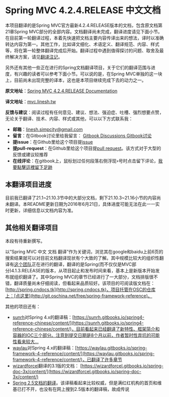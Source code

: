 # Spring MVC 4.2.4.RELEASE 中文文档

本项目翻译的是Spring MVC官方最新4.2.4.RELEASE版本的文档，包含原文档第21章Spring MVC部分的全部内容。文档翻译尚未完成，翻译进度请见下面小节。在目前第一轮翻译过程，本着先快速把文档主要内容传译出来的想法，译时以准确转达内容为第一。其他工作，比如译文细化、术语定义、翻译规范、内容、样式等，将在第一轮整体翻译完成后开始。翻译过程中遇到值得探讨的问题、取舍及最终解决方案，请见[翻译注记](NOTES.md)。

另外还有其他一些正在进行的Spring文档翻译项目，关于它们的翻译范围与进度，有兴趣的读者可以参考下面小节。可以说的是，在Spring MVC单独的这一块上，目前尚未出现完整的译本，这也是本项目继续完成下去的动力之一。

**原文地址**：[Spring MVC 4.2.4.RELEASE Documentation](http://docs.spring.io/spring-framework/docs/4.2.4.RELEASE/spring-framework-reference/html/mvc.html)

**译文地址**：[mvc.linesh.tw](http://mvc.linesh.tw)

**反馈与建议**：阅读过程有任何意见、建议、想法、强迫症、吐槽、强烈想要点赞，无论关于翻译、技术、内容、样式或其他，可以以下方式联系我：
* **邮箱**：linesh.simpcity@gmail.com
* **留言**：在Gitbook讨论里给我留言： [Gitbook Discussions Gitbook讨论](https://www.gitbook.com/book/linesh/spring-mvc-documentation-linesh-translation/discussions)
* **提issue**：在Github里给这个项目提[issue](https://github.com/linesh-simplicity/gitbook-translation-spring-mvc-documentation/issues)
* **提pull-request**：在Github里给这个项目提[pull request](https://github.com/linesh-simplicity/gitbook-translation-spring-mvc-documentation/pulls)。该方式对于大型的反馈或建议较推荐
* **在线评论**：在gitbook上，鼠标划过任何段落右侧浮现`+`号时点击留下评论，[我要點擊這裡留下足跡](http://mvc.linesh.tw)

## 本翻译项目进度

目前我已翻译了21.1~21.10.3节中的大部分文档，剩下21.10.3~21.16小节的内容尚未翻译。本README更新日期为2016年6月21日，具体进度可能无法在此一一实时更新，详细信息以文档内容为准。

## 其他相关翻译项目

本段有待重新撰写。

以“Spring MVC 中文 文档 翻译”作为关键词，浏览其在google和baidu上前6页的搜索结果就可以对目前文档翻译现状有个大致的了解。其中规模比较大的组织性翻译有[这个团队](http://blog.csdn.net/isea533/article/details/50450289)正在进行的翻译，翻译的是Spring(而不仅仅是MVC部分)4.1.3.RELEASE的版本，从项目起止和发布时间来看，基本上是新版本开始发布就组织翻译了。其中Spring MVC的章节已经进行了一大部分，文档排版很不错，翻译质量尚未仔细阅读，但看起来品质较好。该项目的可阅读版文档在：[http://spring.cndocs.tk](http://spring.cndocs.tk)，项目托管在OSC的仓库上：[点这里](http://git.oschina.net/free/spring-framework-reference)。

其他的项目还有：
* [sunrh](https://github.com/sunrh)对Spring 4.x的翻译稿：[https://sunrh.gitbooks.io/spring4-reference-chinese/content/](https://sunrh.gitbooks.io/spring4-reference-chinese/content/)，目前看起来已经翻译了新特性、框架简介和容器的IOC三个部分。注意到提交日期是8个月以前，作者暂时性弃坑的可能性看来较大…
* [waylau](https://github.com/waylau)对Spring 4.x的翻译稿：[https://waylau.gitbooks.io/spring-framework-4-reference/content/](https://waylau.gitbooks.io/spring-framework-4-reference/content/)，已翻译了许多章节
* [wizardforcel](https://github.com/wizardforcel)翻译的3.1版的文档： [https://wizardforcel.gitbooks.io/spring-doc-3x/content/](https://wizardforcel.gitbooks.io/spring-doc-3x/content/)
* [Spring 2.5文档的翻译](http://javasalatu.iteye.com/blog/1212618)。该译稿看起来比较权威，但是满红红机构的首页和维基已打不开，也没有在网上搜到2.5版本的翻译稿，故成传说
